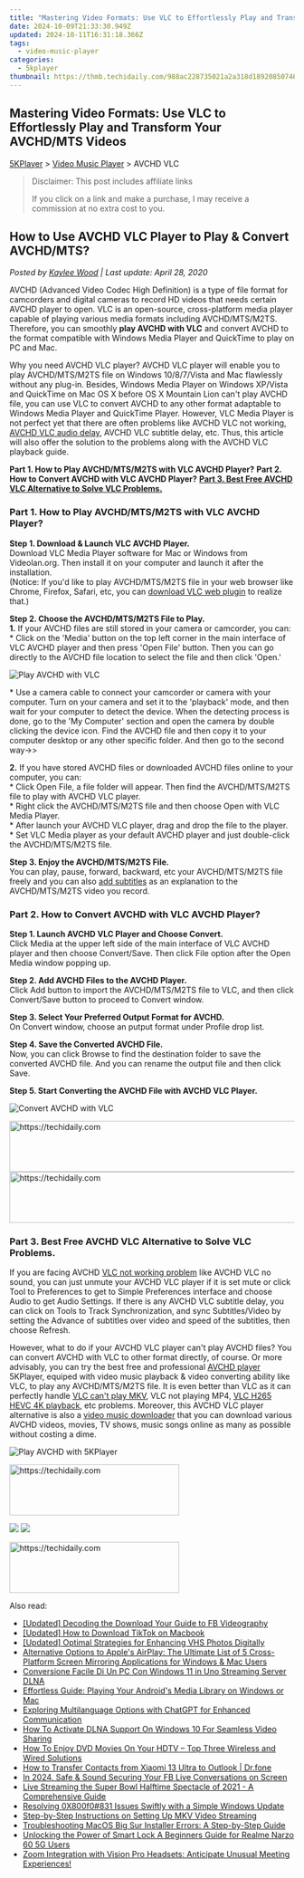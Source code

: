 ```yaml
---
title: "Mastering Video Formats: Use VLC to Effortlessly Play and Transform Your AVCHD/MTS Videos"
date: 2024-10-09T21:33:30.949Z
updated: 2024-10-11T16:31:18.366Z
tags:
  - video-music-player
categories:
  - 5kplayer
thumbnail: https://thmb.techidaily.com/988ac228735021a2a318d189208507463b5f10c1a98a89b26fe93dda14604b1a.jpg
---
```


## Mastering Video Formats: Use VLC to Effortlessly Play and Transform Your AVCHD/MTS Videos

[5KPlayer](https://tools.techidaily.com/5kplayer/products/) \> [Video Music Player](https://tools.techidaily.com/5kplayer/video-music-player/) \> AVCHD VLC

>  Disclaimer: This post includes affiliate links
>
>  If you click on a link and make a purchase, I may receive a commission at no extra cost to you.
>

## How to Use AVCHD VLC Player to Play & Convert AVCHD/MTS?

 _Posted by [Kaylee Wood](https://www.quora.com/profile/Amanda-Hu-21) | Last update: April 28, 2020_

AVCHD (Advanced Video Codec High Definition) is a type of file format for camcorders and digital cameras to record HD videos that needs certain AVCHD player to open. VLC is an open-source, cross-platform media player capable of playing various media formats including AVCHD/MTS/M2TS. Therefore, you can smoothly **play AVCHD with VLC** and convert AVCHD to the format compatible with Windows Media Player and QuickTime to play on PC and Mac.

Why you need AVCHD VLC player? AVCHD VLC player will enable you to play AVCHD/MTS/M2TS file on Windows 10/8/7/Vista and Mac flawlessly without any plug-in. Besides, Windows Media Player on Windows XP/Vista and QuickTime on Mac OS X before OS X Mountain Lion can't play AVCHD file, you can use VLC to convert AVCHD to any other format adaptable to Windows Media Player and QuickTime Player. However, VLC Media Player is not perfect yet that there are often problems like AVCHD VLC not working, [AVCHD VLC audio delay](https://tools.techidaily.com/5kplayer/video-music-player/), AVCHD VLC subtitle delay, etc. Thus, this article will also offer the solution to the problems along with the AVCHD VLC playback guide.

**Part 1\. How to Play AVCHD/MTS/M2TS with VLC AVCHD Player?** 
 **Part 2\. How to Convert AVCHD with VLC AVCHD Player?** 
**[Part 3\. Best Free AVCHD VLC Alternative to Solve VLC Problems.](https://tools.techidaily.com/5kplayer/video-music-player/)**

### Part 1\. How to Play AVCHD/MTS/M2TS with VLC AVCHD Player?

**Step 1\. Download & Launch VLC AVCHD Player.**  
 Download VLC Media Player software for Mac or Windows from Videolan.org. Then install it on your computer and launch it after the installation.   
 (Notice: If you'd like to play AVCHD/MTS/M2TS file in your web browser like Chrome, Firefox, Safari, etc, you can [download VLC web plugin](https://tools.techidaily.com/5kplayer/video-music-player/) to realize that.)

**Step 2\. Choose the AVCHD/MTS/M2TS File to Play.**   
**1.** If your AVCHD files are still stored in your camera or camcorder, you can:  
 \* Click on the 'Media' button on the top left corner in the main interface of VLC AVCHD player and then press 'Open File' button. Then you can go directly to the AVCHD file location to select the file and then click 'Open.'

![Play AVCHD with VLC](https://www.5kplayer.com/video-music-player/img/play-mts-with-vlc.jpg) 

\* Use a camera cable to connect your camcorder or camera with your computer. Turn on your camera and set it to the 'playback' mode, and then wait for your computer to detect the device. When the detecting process is done, go to the 'My Computer' section and open the camera by double clicking the device icon. Find the AVCHD file and then copy it to your computer desktop or any other specific folder. And then go to the second way->>

**2.** If you have stored AVCHD files or downloaded AVCHD files online to your computer, you can:  
 \* Click Open File, a file folder will appear. Then find the AVCHD/MTS/M2TS file to play with AVCHD VLC player.  
 \* Right click the AVCHD/MTS/M2TS file and then choose Open with VLC Media Player.  
 \* After launch your AVCHD VLC player, drag and drop the file to the player.  
 \* Set VLC Media player as your default AVCHD player and just double-click the AVCHD/MTS/M2TS file.

**Step 3\. Enjoy the AVCHD/MTS/M2TS File.**  
 You can play, pause, forward, backward, etc your AVCHD/MTS/M2TS file freely and you can also [add subtitles](https://tools.techidaily.com/5kplayer/video-music-player/) as an explanation to the AVCHD/MTS/M2TS video you record.

### Part 2\. How to Convert AVCHD with VLC AVCHD Player?

**Step 1\. Launch AVCHD VLC Player and Choose Convert.**  
 Click Media at the upper left side of the main interface of VLC AVCHD player and then choose Convert/Save. Then click File option after the Open Media window popping up.

**Step 2\. Add AVCHD Files to the AVCHD Player.**  
 Click Add button to import the AVCHD/MTS/M2TS file to VLC, and then click Convert/Save button to proceed to Convert window.

**Step 3\. Select Your Preferred Output Format for AVCHD.**  
 On Convert window, choose an putput format under Profile drop list.

**Step 4\. Save the Converted AVCHD File.**  
 Now, you can click Browse to find the destination folder to save the converted AVCHD file. And you can rename the output file and then click Save.

**Step 5\. Start Converting the AVCHD File with AVCHD VLC Player.**

![Convert AVCHD with VLC](https://www.5kplayer.com/video-music-player/img/convert-mts-with-vlc.jpg) 

<!-- affiliate ads begin -->
<a href="https://appsumo.8odi.net/c/5597632/2052063/7443" target="_top" id="2052063">
  <img src="//a.impactradius-go.com/display-ad/7443-2052063" border="0" alt="https://techidaily.com" width="728" height="90"/>
</a>
<img height="0" width="0" src="https://appsumo.8odi.net/i/5597632/2052063/7443" style="position:absolute;visibility:hidden;" border="0" />
<!-- affiliate ads end -->

<!-- affiliate ads begin -->
<a href="https://ephamedtechinc.pxf.io/c/5597632/2123508/26400" target="_top" id="2123508">
  <img src="//a.impactradius-go.com/display-ad/26400-2123508" border="0" alt="https://techidaily.com" width="728" height="90"/>
</a>
<img height="0" width="0" src="https://ephamedtechinc.pxf.io/i/5597632/2123508/26400" style="position:absolute;visibility:hidden;" border="0" />
<!-- affiliate ads end -->

### Part 3\. Best Free AVCHD VLC Alternative to Solve VLC Problems.

If you are facing AVCHD [VLC not working problem](https://tools.techidaily.com/5kplayer/video-music-player/) like AVCHD VLC no sound, you can just unmute your AVCHD VLC player if it is set mute or click Tool to Preferences to get to Simple Preferences interface and choose Audio to get Audio Settings. If there is any AVCHD VLC subtitle delay, you can click on Tools to Track Synchronization, and sync Subtitles/Video by setting the Advance of subtitles over video and speed of the subtitles, then choose Refresh. 

However, what to do if your AVCHD VLC player can't play AVCHD files? You can convert AVCHD with VLC to other format directly, of course. Or more advisably, you can try the best free and professional [AVCHD player](https://tools.techidaily.com/5kplayer/video-music-player/) 5KPlayer, equiped with video music playback & video converting ability like VLC, to play any AVCHD/MTS/M2TS file. It is even better than VLC as it can perfectly handle [VLC can't play MKV](https://tools.techidaily.com/5kplayer/video-music-player/), VLC not playing MP4, [VLC H265 HEVC 4K playback](https://tools.techidaily.com/5kplayer/video-music-player/), etc problems. Moreover, this AVCHD VLC player alternative is also a [video music downloader](https://tools.techidaily.com/5kplayer/youtube-download/) that you can download various AVCHD videos, movies, TV shows, music songs online as many as possible without costing a dime. 

![Play AVCHD with 5KPlayer](https://www.5kplayer.com/video-music-player/img/play-mts-with-5kp.jpg) 

<!-- affiliate ads begin -->
<a href="https://aligracehair.sjv.io/c/5597632/1934254/19272" target="_top" id="1934254">
  <img src="//a.impactradius-go.com/display-ad/19272-1934254" border="0" alt="https://techidaily.com" width="300" height="90"/>
</a>
<img height="0" width="0" src="https://aligracehair.sjv.io/i/5597632/1934254/19272" style="position:absolute;visibility:hidden;" border="0" />
<!-- affiliate ads end -->

[![](https://www.5kplayer.com/video-music-player/../button/freedownwhitewin.png)](https://tools.techidaily.com/5kplayer/products/) [![](https://www.5kplayer.com/video-music-player/../button/freedownbackmac.png)](https://tools.techidaily.com/5kplayer/products/)

<!-- affiliate ads begin -->
<a href="https://aligracehair.sjv.io/c/5597632/1948905/19272" target="_top" id="1948905">
  <img src="//a.impactradius-go.com/display-ad/19272-1948905" border="0" alt="https://techidaily.com" width="300" height="90"/>
</a>
<img height="0" width="0" src="https://aligracehair.sjv.io/i/5597632/1948905/19272" style="position:absolute;visibility:hidden;" border="0" />
<!-- affiliate ads end -->

<ins class="adsbygoogle"
     style="display:block"
     data-ad-format="autorelaxed"
     data-ad-client="ca-pub-7571918770474297"
     data-ad-slot="1223367746"></ins>

<ins class="adsbygoogle"
     style="display:block"
     data-ad-client="ca-pub-7571918770474297"
     data-ad-slot="8358498916"
     data-ad-format="auto"
     data-full-width-responsive="true"></ins>

<span class="atpl-alsoreadstyle">Also read:</span>
<div><ul>
<li><a href="https://facebook-video-recording.techidaily.com/updated-decoding-the-download-your-guide-to-fb-videography/"><u>[Updated] Decoding the Download Your Guide to FB Videography</u></a></li>
<li><a href="https://tiktok-video-recordings.techidaily.com/updated-how-to-download-tiktok-on-macbook/"><u>[Updated] How to Download TikTok on Macbook</u></a></li>
<li><a href="https://extra-support.techidaily.com/updated-optimal-strategies-for-enhancing-vhs-photos-digitally/"><u>[Updated] Optimal Strategies for Enhancing VHS Photos Digitally</u></a></li>
<li><a href="https://media-tips.techidaily.com/alternative-options-to-apples-airplay-the-ultimate-list-of-5-cross-platform-screen-mirroring-applications-for-windows-and-mac-users/"><u>Alternative Options to Apple's AirPlay: The Ultimate List of 5 Cross-Platform Screen Mirroring Applications for Windows & Mac Users</u></a></li>
<li><a href="https://media-tips.techidaily.com/conversione-facile-di-un-pc-con-windows-11-in-uno-streaming-server-dlna/"><u>Conversione Facile Di Un PC Con Windows 11 in Uno Streaming Server DLNA</u></a></li>
<li><a href="https://media-tips.techidaily.com/effortless-guide-playing-your-androids-media-library-on-windows-or-mac/"><u>Effortless Guide: Playing Your Android's Media Library on Windows or Mac</u></a></li>
<li><a href="https://tech-hub.techidaily.com/exploring-multilanguage-options-with-chatgpt-for-enhanced-communication/"><u>Exploring Multilanguage Options with ChatGPT for Enhanced Communication</u></a></li>
<li><a href="https://media-tips.techidaily.com/how-to-activate-dlna-support-on-windows-10-for-seamless-video-sharing/"><u>How To Activate DLNA Support On Windows 10 For Seamless Video Sharing</u></a></li>
<li><a href="https://media-tips.techidaily.com/how-to-enjoy-dvd-movies-on-your-hdtv-top-three-wireless-and-wired-solutions/"><u>How To Enjoy DVD Movies On Your HDTV – Top Three Wireless and Wired Solutions</u></a></li>
<li><a href="https://blog-min.techidaily.com/how-to-transfer-contacts-from-xiaomi-13-ultra-to-outlook-drfone-by-drfone-transfer-from-android-transfer-from-android/"><u>How to Transfer Contacts from Xiaomi 13 Ultra to Outlook | Dr.fone</u></a></li>
<li><a href="https://facebook-clips.techidaily.com/in-2024-safe-and-sound-securing-your-fb-live-conversations-on-screen/"><u>In 2024, Safe & Sound Securing Your FB Live Conversations on Screen</u></a></li>
<li><a href="https://media-tips.techidaily.com/live-streaming-the-super-bowl-halftime-spectacle-of-2021-a-comprehensive-guide/"><u>Live Streaming the Super Bowl Halftime Spectacle of 2021 - A Comprehensive Guide</u></a></li>
<li><a href="https://common-error.techidaily.com/resolving-0x800f0831-issues-swiftly-with-a-simple-windows-update/"><u>Resolving 0X800f0#831 Issues Swiftly with a Simple Windows Update</u></a></li>
<li><a href="https://media-tips.techidaily.com/step-by-step-instructions-on-setting-up-mkv-video-streaming/"><u>Step-by-Step Instructions on Setting Up MKV Video Streaming</u></a></li>
<li><a href="https://media-tips.techidaily.com/troubleshooting-macos-big-sur-installer-errors-a-step-by-step-guide/"><u>Troubleshooting MacOS Big Sur Installer Errors: A Step-by-Step Guide</u></a></li>
<li><a href="https://easy-unlock-android.techidaily.com/unlocking-the-power-of-smart-lock-a-beginners-guide-for-realme-narzo-60-5g-users-by-drfone-android/"><u>Unlocking the Power of Smart Lock A Beginners Guide for Realme Narzo 60 5G Users</u></a></li>
<li><a href="https://eaxpv-info.techidaily.com/zoom-integration-with-vision-pro-headsets-anticipate-unusual-meeting-experiences/"><u>Zoom Integration with Vision Pro Headsets: Anticipate Unusual Meeting Experiences!</u></a></li>
</ul></div>

